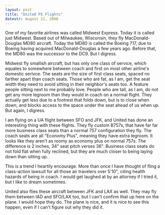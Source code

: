 ```yaml
---
layout: post
title: "United PS Flights"
datestr: August 22, 2008
---
```


One of my favorite airlines was called Midwest Express. Today it is called just Midwest.  Based out of Milwaukee, Wisconsin, they fly MacDonald-Douglas MD80 aircraft.  Today the MD80 is called the Boeing 717, due to Boeing having acquired MacDonald-Douglas a few years ago.  Before that, the MD80 was the successor to the DC9.  But I digress.

Midwest fly smallish aircraft, but has only one class of service, which equates to somewhere between coach and first on most other airline's domestic serivce.  The seats are the size of first class seats, spaced no farther apart than coach seats.  Those who are fat, as I am, get the seat width they need to avoid sitting in their neighbor's seats too.  A feature people sitting next to me probably love.  People who are tall, as I am, do not get any more legroom than they would in coach on a normal flight.  They actually get less due to a footrest that folds down, but is to close when down, and blocks access to the space under the seat ahead of us when up.  But again, I digress.

I am flying on a UA flight between SFO and JFK, and United has done an interesting thing with these flights.  They fly custom B757s, that have far far more business class seats than a normal 757 configuration they fly.  The coach seats are all "Economy Plus", meaning they have extra legroom.  It looks like they aren't as roomy as economy plus on normal 757s.  The difference is 2 inches, 34" seat pitch verses 36".  Business class seats do not fold flat when fully reclined, but they are much closer to being laying down than sitting up.

This is a trend I heartily encourage.  More than once I have thought of fling a class-action lawsuit for all those air travelers over 5'10", citing health hazards of being in coach.  I would get laughed at by an attorney if I tried it, but I like to dream sometimes.

United also flies these aircraft between JFK and LAX as well.  They may fly them between IAD and SFO/LAX too, but I can't confirm that up here on the plane.  I would hope they do.  The plane is nice, and it is nice to see this happen, even if I can't figure out why they did it.

